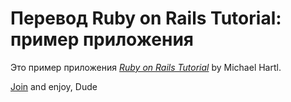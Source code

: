 # Перевод Ruby on Rails Tutorial: пример приложения

Это пример приложения
[*Ruby on Rails Tutorial*](http://railstutorial.org/)
by Michael Hartl.

[Join](https://floating-bastion-7992.herokuapp.com/) and enjoy, Dude


